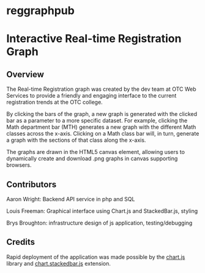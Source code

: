 # reggraphpub
<h1>Interactive Real-time Registration Graph</h1>
<h2>Overview</h2>
<p>The Real-time Registration graph was created by the dev team at OTC Web Services to provide a friendly and engaging interface 
to the current registration trends at the OTC college.</p>
<p>By clicking the bars of the graph, a new graph is generated with the clicked bar as a parameter to 
a more specific dataset. For example, clicking the Math department bar (MTH) generates a new graph with the different Math classes
across the x-axis. Clicking on a Math class bar will, in turn, generate a graph with the sections of that class along the x-axis.</p>
<p>The graphs are drawn in the HTML5 canvas element, allowing users to dynamically create and download .png graphs in canvas supporting browsers.</p>
<h2>Contributors</h2>
<p>Aaron Wright: Backend API service in php and SQL</p>
<p>Louis Freeman: Graphical interface using Chart.js and StackedBar.js, styling</p>
<p>Brys Broughton: infrastructure design of js application, testing/debugging</p>
<h2>Credits</h2>
<p>Rapid deployment of the application was made possible by the <a href="http://www.chartjs.org/" target="_blank">chart.js</a> library and <a href="https://github.com/Regaddi/Chart.StackedBar.js" target="_blank">chart.stackedbar.js</a> extension.</p>
